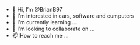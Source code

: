 - 👋 Hi, I’m @BrianB97
- 👀 I’m interested in cars, software and cumputers
- 🌱 I’m currently learning ...
- 💞️ I’m looking to collaborate on ...
- 📫 How to reach me ...

<!---
BrianB97/BrianB97 is a ✨ special ✨ repository because its `README.md` (this file) appears on your GitHub profile.
You can click the Preview link to take a look at your changes.
--->

